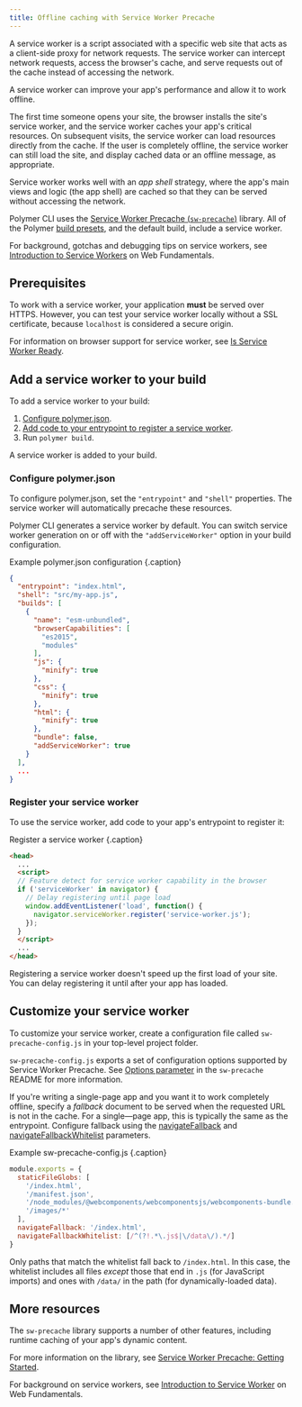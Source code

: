 ```yaml
---
title: Offline caching with Service Worker Precache
---
```


<!-- toc -->

A service worker is a script associated with a specific web site that acts as a
client-side proxy for network requests. The service worker can intercept network
requests, access the browser's cache, and serve requests out of the cache
instead of accessing the network.

A service worker can improve your app's performance and allow it to work offline. 

The first time someone opens your site, the browser installs the site's service
worker, and the service worker caches your app's critical resources. On subsequent visits, the service worker can load resources directly
from the cache. If the user is completely offline, the service worker can still
load the site, and display cached data or an offline message, as appropriate.

Service worker works well with an _app shell_ strategy, where the app's main 
views and logic (the app shell) are cached so that they can be served without accessing the network.

Polymer CLI uses the [Service Worker Precache (`sw-precache`)](https://github.com/GoogleChromeLabs/sw-precache) library. All of the Polymer [build presets](/{{{polymer_version_dir}}}/docs/tools/polymer-json#presets), and the default build, include a service worker. 

For background, gotchas and debugging tips on service workers, see [Introduction to Service
Workers](https://developers.google.com/web/fundamentals/primers/service-worker/) on Web Fundamentals.

## Prerequisites

To work with a service worker, your application **must** be served over HTTPS. However, you can
test your service worker locally without a SSL certificate, because `localhost` is
considered a secure origin.

For information on browser support for service worker, see [Is Service Worker Ready](https://jakearchibald.github.io/isserviceworkerready/).

## Add a service worker to your build

To add a service worker to your build:

1.  [Configure polymer.json](#configpolymerjson).
2.  [Add code to your entrypoint to register a service worker](#register).
3.  Run `polymer build`.

A service worker is added to your build.

### Configure polymer.json

To configure polymer.json, set the `"entrypoint"` and `"shell"` properties. The service worker will automatically precache these resources.

Polymer CLI generates a service worker by default. You can switch service worker generation on or off with the `"addServiceWorker"` option in your build configuration.

Example polymer.json configuration {.caption}

```json
{
  "entrypoint": "index.html",
  "shell": "src/my-app.js",
  "builds": [
    {
      "name": "esm-unbundled",
      "browserCapabilities": [
        "es2015",
        "modules"
      ],
      "js": {
        "minify": true
      },
      "css": {
        "minify": true
      },
      "html": {
        "minify": true
      },
      "bundle": false,
      "addServiceWorker": true
    }
  ],
  ...
}
``` 

### Register your service worker

To use the service worker, add code to your app's entrypoint to register it:

Register a service worker {.caption}

```html
<head>
  ...
  <script>
  // Feature detect for service worker capability in the browser
  if ('serviceWorker' in navigator) {
    // Delay registering until page load
    window.addEventListener('load', function() {
      navigator.serviceWorker.register('service-worker.js');
    });
  }
  </script>
  ...
</head>
```

Registering a service worker doesn't speed up the first load of your site. You can delay registering it until after your app has loaded.

## Customize your service worker

To customize your service worker, create a configuration file called  `sw-precache-config.js` in your top-level project folder. 

`sw-precache-config.js` exports a set of configuration options supported by Service Worker Precache. See [Options parameter](https://github.com/GoogleChrome/sw-precache#options-parameter)
in the `sw-precache` README for more information.

If you're writing a single-page app and you want it to work completely offline, specify a _fallback_ document to be served when the requested URL is not in the cache. For a single—page app, this is typically the same as the entrypoint. Configure fallback using the [navigateFallback](https://github.com/GoogleChrome/sw-precache#navigatefallback-string) and [navigateFallbackWhitelist](https://github.com/GoogleChrome/sw-precache#navigatefallbackwhitelist-arrayregexp)
parameters.

Example sw-precache-config.js {.caption}

```js
module.exports = {
  staticFileGlobs: [
    '/index.html',
    '/manifest.json',
    '/node_modules/@webcomponents/webcomponentsjs/webcomponents-bundle.js',
    '/images/*'
  ],
  navigateFallback: '/index.html',
  navigateFallbackWhitelist: [/^(?!.*\.js$|\/data\/).*/]
}
```

Only paths that match the whitelist fall back to `/index.html`. In this case, the whitelist includes
all files _except_ those that end in `.js` (for JavaScript imports) and ones with `/data/` in the path
(for dynamically-loaded data).

## More resources

The `sw-precache` library supports a number of other features, including runtime caching of
your app's dynamic content.

For more information on the library, see [Service Worker Precache: Getting
Started](https://github.com/GoogleChrome/sw-precache/blob/master/GettingStarted.md).

For background on service workers, see [Introduction to Service
Worker](https://developers.google.com/web/fundamentals/primers/service-worker/) on Web Fundamentals.
